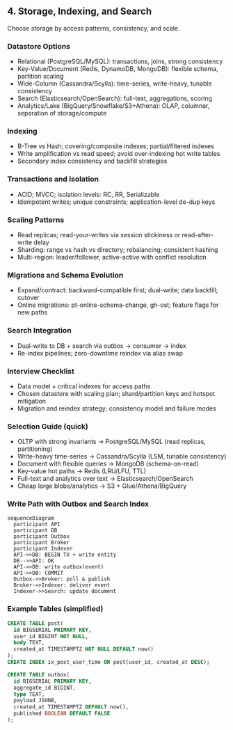 ## 4. Storage, Indexing, and Search

Choose storage by access patterns, consistency, and scale.

### Datastore Options
- Relational (PostgreSQL/MySQL): transactions, joins, strong consistency
- Key-Value/Document (Redis, DynamoDB, MongoDB): flexible schema, partition scaling
- Wide-Column (Cassandra/Scylla): time-series, write-heavy, tunable consistency
- Search (Elasticsearch/OpenSearch): full-text, aggregations, scoring
- Analytics/Lake (BigQuery/Snowflake/S3+Athena): OLAP, columnar, separation of storage/compute

### Indexing
- B-Tree vs Hash; covering/composite indexes; partial/filtered indexes
- Write amplification vs read speed; avoid over-indexing hot write tables
- Secondary index consistency and backfill strategies

### Transactions and Isolation
- ACID; MVCC; isolation levels: RC, RR, Serializable
- Idempotent writes; unique constraints; application-level de-dup keys

### Scaling Patterns
- Read replicas; read-your-writes via session stickiness or read-after-write delay
- Sharding: range vs hash vs directory; rebalancing; consistent hashing
- Multi-region: leader/follower, active-active with conflict resolution

### Migrations and Schema Evolution
- Expand/contract: backward-compatible first; dual-write; data backfill; cutover
- Online migrations: pt-online-schema-change, gh-ost; feature flags for new paths

### Search Integration
- Dual-write to DB + search via outbox → consumer → index
- Re-index pipelines; zero-downtime reindex via alias swap

### Interview Checklist
- Data model + critical indexes for access paths
- Chosen datastore with scaling plan; shard/partition keys and hotspot mitigation
- Migration and reindex strategy; consistency model and failure modes


### Selection Guide (quick)
- OLTP with strong invariants → PostgreSQL/MySQL (read replicas, partitioning)
- Write-heavy time-series → Cassandra/Scylla (LSM, tunable consistency)
- Document with flexible queries → MongoDB (schema-on-read)
- Key-value hot paths → Redis (LRU/LFU, TTL)
- Full-text and analytics over text → Elasticsearch/OpenSearch
- Cheap large blobs/analytics → S3 + Glue/Athena/BigQuery

### Write Path with Outbox and Search Index
```mermaid
sequenceDiagram
  participant API
  participant DB
  participant Outbox
  participant Broker
  participant Indexer
  API->>DB: BEGIN TX + write entity
  DB-->>API: OK
  API->>DB: write outbox(event)
  API->>DB: COMMIT
  Outbox->>Broker: poll & publish
  Broker->>Indexer: deliver event
  Indexer->>Search: update document
```

### Example Tables (simplified)
```sql
CREATE TABLE post(
  id BIGSERIAL PRIMARY KEY,
  user_id BIGINT NOT NULL,
  body TEXT,
  created_at TIMESTAMPTZ NOT NULL DEFAULT now()
);
CREATE INDEX ix_post_user_time ON post(user_id, created_at DESC);

CREATE TABLE outbox(
  id BIGSERIAL PRIMARY KEY,
  aggregate_id BIGINT,
  type TEXT,
  payload JSONB,
  created_at TIMESTAMPTZ DEFAULT now(),
  published BOOLEAN DEFAULT FALSE
);
```


